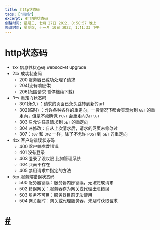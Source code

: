 ```yaml
---
title: http状态码
tags: ["网络"]
excerpt: HTTP的状态码
创建时间: 星期三, 七月 27日 2022, 8:58:57 晚上
修改时间: 星期四, 十一月 10日 2022, 1:41:33 下午
---
```


# http状态码

- 1xx 信息性状态码 websocket upgrade
- 2xx 成功状态码
    - 200 服务器已成功处理了请求
    - 204(没有响应体)
    - 206(范围请求 暂停继续下载)
- 3xx 重定向状态码
    - 301(永久) ：请求的页面已永久跳转到新的url
    - 302(临时) ：允许各种各样的重定向，一般情况下都会实现为到 `GET` 的重定向，但是不能确保 `POST` 会重定向为 `POST`
    - 303 只允许任意请求到 `GET` 的重定向
    - 304 未修改：自从上次请求后，请求的网页未修改过
    - 307：`307` 和 `302` 一样，除了不允许 `POST` 到 `GET` 的重定向
- 4xx 客户端错误状态码
    - 400 客户端参数错误
    - 401 没有登录
    - 403 登录了没权限 比如管理系统
    - 404 页面不存在
    - 405 禁用请求中指定的方法
- 5xx 服务端错误状态码
    - 500 服务器错误：服务器内部错误，无法完成请求
    - 502 错误网关：服务器作为网关或代理出现错误
    - 503 服务不可用：服务器目前无法使用
    - 504 网关超时：网关或代理服务器，未及时获取请求

# [#](https://interview.html5.wiki/advance.html#_1-http%E5%89%8D%E7%94%9F%E4%BB%8A%E4%B8%96)